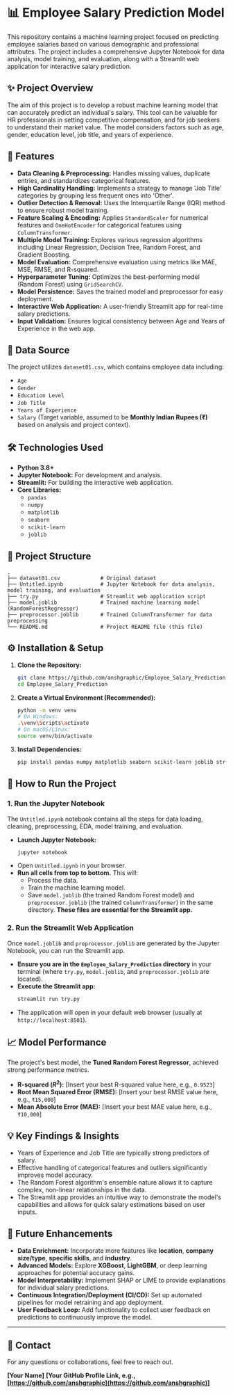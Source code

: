 # 📊 Employee Salary Prediction Model

This repository contains a machine learning project focused on predicting employee salaries based on various demographic and professional attributes. The project includes a comprehensive Jupyter Notebook for data analysis, model training, and evaluation, along with a Streamlit web application for interactive salary prediction.

## ✨ Project Overview

The aim of this project is to develop a robust machine learning model that can accurately predict an individual's salary. This tool can be valuable for HR professionals in setting competitive compensation, and for job seekers to understand their market value. The model considers factors such as age, gender, education level, job title, and years of experience.

## 🚀 Features

* **Data Cleaning & Preprocessing:** Handles missing values, duplicate entries, and standardizes categorical features.
* **High Cardinality Handling:** Implements a strategy to manage 'Job Title' categories by grouping less frequent ones into 'Other'.
* **Outlier Detection & Removal:** Uses the Interquartile Range (IQR) method to ensure robust model training.
* **Feature Scaling & Encoding:** Applies `StandardScaler` for numerical features and `OneHotEncoder` for categorical features using `ColumnTransformer`.
* **Multiple Model Training:** Explores various regression algorithms including Linear Regression, Decision Tree, Random Forest, and Gradient Boosting.
* **Model Evaluation:** Comprehensive evaluation using metrics like MAE, MSE, RMSE, and R-squared.
* **Hyperparameter Tuning:** Optimizes the best-performing model (Random Forest) using `GridSearchCV`.
* **Model Persistence:** Saves the trained model and preprocessor for easy deployment.
* **Interactive Web Application:** A user-friendly Streamlit app for real-time salary predictions.
* **Input Validation:** Ensures logical consistency between Age and Years of Experience in the web app.

## 💾 Data Source

The project utilizes `dataset01.csv`, which contains employee data including:
* `Age`
* `Gender`
* `Education Level`
* `Job Title`
* `Years of Experience`
* `Salary` (Target variable, assumed to be **Monthly Indian Rupees (₹)** based on analysis and project context).

## 🛠️ Technologies Used

* **Python 3.8+**
* **Jupyter Notebook:** For development and analysis.
* **Streamlit:** For building the interactive web application.
* **Core Libraries:**
    * `pandas`
    * `numpy`
    * `matplotlib`
    * `seaborn`
    * `scikit-learn`
    * `joblib`

## 📂 Project Structure

```
.
├── dataset01.csv             # Original dataset
├── Untitled.ipynb            # Jupyter Notebook for data analysis, model training, and evaluation
├── try.py                    # Streamlit web application script
├── model.joblib              # Trained machine learning model (RandomForestRegressor)
├── preprocessor.joblib       # Trained ColumnTransformer for data preprocessing
└── README.md                 # Project README file (this file)
```

## ⚙️ Installation & Setup

1.  **Clone the Repository:**
    ```bash
    git clone https://github.com/anshgraphic/Employee_Salary_Prediction.git
    cd Employee_Salary_Prediction
    ```

2.  **Create a Virtual Environment (Recommended):**
    ```bash
    python -m venv venv
    # On Windows:
    .\venv\Scripts\activate
    # On macOS/Linux:
    source venv/bin/activate
    ```

3.  **Install Dependencies:**
    ```bash
    pip install pandas numpy matplotlib seaborn scikit-learn joblib streamlit nltk
    ```

## 🚀 How to Run the Project

### 1. Run the Jupyter Notebook

The `Untitled.ipynb` notebook contains all the steps for data loading, cleaning, preprocessing, EDA, model training, and evaluation.

* **Launch Jupyter Notebook:**
    ```bash
    jupyter notebook
    ```
* Open `Untitled.ipynb` in your browser.
* **Run all cells from top to bottom.** This will:
    * Process the data.
    * Train the machine learning model.
    * Save `model.joblib` (the trained Random Forest model) and `preprocessor.joblib` (the trained `ColumnTransformer`) in the same directory. **These files are essential for the Streamlit app.**

### 2. Run the Streamlit Web Application

Once `model.joblib` and `preprocessor.joblib` are generated by the Jupyter Notebook, you can run the Streamlit app.

* **Ensure you are in the `Employee_Salary_Prediction` directory** in your terminal (where `try.py`, `model.joblib`, and `preprocessor.joblib` are located).
* **Execute the Streamlit app:**
    ```bash
    streamlit run try.py
    ```
* The application will open in your default web browser (usually at `http://localhost:8501`).

## 📈 Model Performance

The project's best model, the **Tuned Random Forest Regressor**, achieved strong performance metrics.

* **R-squared ($R^2$):** [Insert your best R-squared value here, e.g., `0.9523`]
* **Root Mean Squared Error (RMSE):** [Insert your best RMSE value here, e.g., `₹15,000`]
* **Mean Absolute Error (MAE):** [Insert your best MAE value here, e.g., `₹10,000`]


## 💡 Key Findings & Insights

* Years of Experience and Job Title are typically strong predictors of salary.
* Effective handling of categorical features and outliers significantly improves model accuracy.
* The Random Forest algorithm's ensemble nature allows it to capture complex, non-linear relationships in the data.
* The Streamlit app provides an intuitive way to demonstrate the model's capabilities and allows for quick salary estimations based on user inputs.

## 🔮 Future Enhancements

* **Data Enrichment:** Incorporate more features like **location**, **company size/type**, **specific skills**, and **industry**.
* **Advanced Models:** Explore **XGBoost**, **LightGBM**, or deep learning approaches for potential accuracy gains.
* **Model Interpretability:** Implement SHAP or LIME to provide explanations for individual salary predictions.
* **Continuous Integration/Deployment (CI/CD):** Set up automated pipelines for model retraining and app deployment.
* **User Feedback Loop:** Add functionality to collect user feedback on predictions to continuously improve the model.

---

## 📧 Contact

For any questions or collaborations, feel free to reach out.

**[Your Name]**
**[Your GitHub Profile Link, e.g., [https://github.com/anshgraphic](https://github.com/anshgraphic)]**
